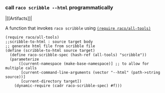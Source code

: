 ### call `raco scribble --html` programmatically
|[[Artifacts]]|

A function that invokes `raco scribble` using [`(require raco/all-tools)`](http://docs.racket-lang.org/raco/command.html#%28def._%28%28lib._raco%2Fall-tools..rkt%29._all-tools%29%29)

```
(require raco/all-tools)
;;scribble-to-html : source target body
;; generate html file from scribble file
(define (scribble-to-html source target)
  (define raco-scribble-spec (hash-ref (all-tools) "scribble"))  
  (parameterize
      ([current-namespace (make-base-namespace)] ;; to allow for multiple calls
       [current-command-line-arguments (vector "--html" (path->string source))]
       [current-directory target])
    (dynamic-require (cadr raco-scribble-spec) #f)))
```